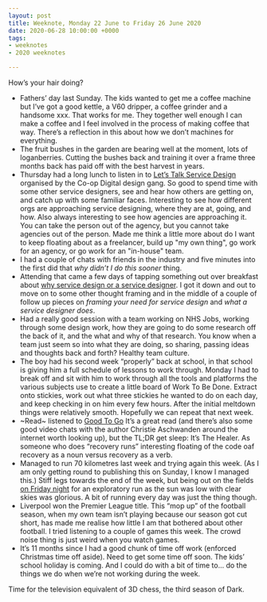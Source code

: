 ```yaml
---
layout: post
title: Weeknote, Monday 22 June to Friday 26 June 2020
date: 2020-06-28 10:00:00 +0000
tags:
- weeknotes
- 2020 weeknotes

---
```

How’s your hair doing?

* Fathers’ day last Sunday. The kids wanted to get me a coffee machine but I’ve got a good kettle, a V60 dripper, a coffee grinder and a handsome xxx. That works for me. They together well enough I can make a coffee and I feel involved in the process of making coffee that way. There’s a reflection in this about how we don’t machines for everything.
* The fruit bushes in the garden are bearing well at the moment, lots of loganberries. Cutting the bushes back and training it over a frame three months back has paid off with the best harvest in years.
* Thursday had a long lunch to listen in to [Let’s Talk Service Design](https://www.eventbrite.co.uk/e/lets-talk-service-design-tickets-104937396578) organised by the Co-op Digital design gang. So good to spend time with some other service designers, see and hear how others are getting on, and catch up with some familiar faces. Interesting to see how different orgs are approaching service designing, where they are at, going, and how. Also always interesting to see how agencies are approaching it. You can take the person out of the agency, but you cannot take agencies out of the person. Made me think a little more about do I want to keep floating about as a freelancer, build up "my own thing", go work for an agency, or go work for an "in-house" team.
* I had a couple of chats with friends in the industry and five minutes into the first did that _why didn’t I do this sooner_ thing.
* Attending that came a few days of tapping something out over breakfast about [why service design or a service designer](https://www.ermlikeyeah.com/knowing-why-service-design-designer/). I got it down and out to move on to some other thought framing and in the middle of a couple of follow up pieces on _framing your need for service design_ and _what a service designer does_.
* Had a really good session with a team working on NHS Jobs, working through some design work, how they are going to do some research off the back of it, and the what and why of that research. You know when a team just seem so into what they are doing, so sharing, passing ideas and thoughts back and forth? Healthy team culture.
* The boy had his second week “properly” back at school, in that school is giving him a full schedule of lessons to work through. Monday I had to break off and sit with him to work through all the tools and platforms the various subjects use to create a little board of Work To Be Done. Extract onto stickies, work out what three stickies he wanted to do on each day, and keep checking in on him every few hours. After the initial meltdown things were relatively smooth. Hopefully we can repeat that next week.
* \~Read\~ listened to [Good To Go](https://www.goodreads.com/book/show/53458163-good-to-go) It’s a great read (and there’s also some good video chats with the author Christie Aschwanden around the internet worth looking up), but the TL;DR get sleep: It’s The Healer. As someone who does “recovery runs” interesting floating of the code oaf recovery as a noun versus recovery as a verb.
* Managed to run 70 kilometres last week and trying again this week. (As I am only getting round to publishing this on Sunday, I know I managed this.) Stiff legs towards the end of the week, but being out on the fields [on Friday night](https://www.strava.com/activities/3675300474) for an exploratory run as the sun was low with clear skies was glorious. A bit of running every day was just the thing though.
* Liverpool won the Premier League title. This “mop up” of the football season, when my own team isn’t playing because our season got cut short, has made me realise how little I am that bothered about other football. I tried listening to a couple of games this week. The crowd noise thing is just weird when you watch games.
* It’s 11 months since I had a good chunk of time off work (enforced Christmas time off aside). Need to get some time off soon. The kids’ school holiday is coming. And I could do with a bit of time to... do the things we do when we’re not working during the week.

Time for the television equivalent of 3D chess, the third season of Dark.
